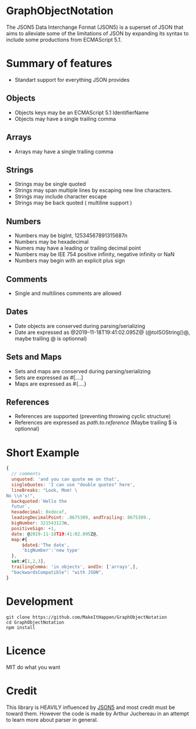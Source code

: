 # GraphObjectNotation

The JSON5 Data Interchange Format (JSON5) is a superset of JSON that aims to alleviate some of the limitations of JSON by expanding its syntax to include some productions from ECMAScript 5.1.

# Summary of features

  - Standart support for everything JSON provides

## Objects

 - Objects keys may be an ECMAScript 5.1 IdentifierName
 - Objects may have a single trailing comma

## Arrays

 - Arrays may have a single trailing comma

## Strings

  - Strings may be single quoted
  - Strings may span multiple lines by escaping new line characters.
  - Strings may include character escape
  - Strings may be back quoted ( multiline support )

## Numbers

  - Numbers may be bigInt, 12534567891315687n
  - Numbers may be hexadecimal
  - Numers may have a leading or trailing decimal point
  - Numbers may be IEE 754 positive infinity, negative infinity or NaN
  - Numbers may begin with an explicit plus sign

## Comments

  - Single and multilines comments are allowed

## Dates

  - Date objects are conserved during parsing/serializing
  - Date are expressed as @2019-11-18T19:41:02.095Z@  (@toISOString()@, maybe trailing @ is optionnal)

## Sets and Maps

  - Sets and maps are conserved during parsing/serializing
  - Sets are expressed as #[....]
  - Maps are expressed as #{....}

## References 

  - References are supported (preventing throwing cyclic structure)
  - References are expressed as $path.to.reference$ (Maybe trailing $ is optionnal)


# Short Example

```js
{
  // comments
  unquoted: 'and you can quote me on that',
  singleQuotes: 'I can use "double quotes" here',
  lineBreaks: "Look, Mom! \
No \\n's!",
  backquoted:`Hello the
  futur`,
  hexadecimal: 0xdecaf,
  leadingDecimalPoint: .8675309, andTrailing: 8675309.,
  bigNumber: 321543123n,
  positiveSign: +1,
  date: @2019-11-18T19:41:02.095Z@,
  map:#{
      $date$:'The date',
      'bigNumber':'new type'
  },
  set:#[1,2,3],
  trailingComma: 'in objects', andIn: ['arrays',],
  "backwardsCompatible": "with JSON",
}
```

# Development

```
git clone https://github.com/MakeItHappen/GraphObjectNotation
cd GraphObjectNotation
npm install
```

# Licence

MIT do what you want

# Credit

This library is HEAVILY influenced by [JSON5](https://github.com/json5/json5) and most credit must be toward them. However the code is made by Arthur Juchereau in an attempt to learn more about parser in general.
